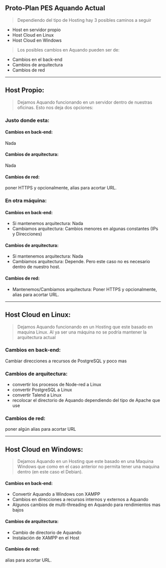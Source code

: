 ## Proto-Plan PES Aquando Actual

> Dependiendo del tipo de Hosting hay 3 posibles caminos a seguir

* Host en servidor propio
* Host Cloud en Linux
* Host Cloud en Windows

> Los posibles cambios en Aquando pueden ser de:

* Cambios en el back-end
* Cambios de arquitectura
* Cambios de red

***
## Host Propio:

> Dejamos Aquando funcionando en un servidor dentro de nuestras oficinas.
> Esto nos deja dos opciones:

### Justo donde esta:

#### Cambios en back-end:

Nada

#### Cambios de arquitectura:

Nada

#### Cambios de red:

poner HTTPS y opcionalmente, alias para acortar URL.

### En otra máquina:

#### Cambios en back-end:

* Si mantenemos arquitectura: Nada
* Cambiamos arquitectura: Cambios menores en algunas constantes (IPs y Direcciones)

#### Cambios de arquitectura:

* Si mantenemos arquitectura: Nada
* Cambiamos arquitectura: Depende. Pero este caso no es necesario dentro de nuestro host.

#### Cambios de red:

* Mantenemos/Cambiamos arquitectura: Poner HTTPS y opcionalmente, alias para acortar URL.

***
## Host Cloud en Linux:

> Dejamos Aquando funcionando en un Hosting que este basado en maquina Linux. Al ya ser una máquina no se podría mantener la arquitectura actual

### Cambios en back-end:

Cambiar direcciones a recursos de PostgreSQL y poco mas

### Cambios de arquitectura:

* convertir los procesos de Node-red a Linux
* convertir PostgreSQL a Linux
* convertir Talend a Linux
* recolocar el directorio de Aquando dependiendo del tipo de Apache que use

### Cambios de red:

poner algún alias para acortar URL

***
## Host Cloud en Windows:

> Dejamos Aquando en un Hosting que este basado en una Maquina Windows que como en el caso anterior no permita tener una maquina dentro (en este caso el Debian).

#### Cambios en back-end:

* Convertir Aquando a Windows con XAMPP
* Cambios en direcciones a recursos internos y externos a Aquando
* Algunos cambios de multi-threading en Aquando para rendimientos mas bajos

#### Cambios de arquitectura:

* Cambio de directorio de Aquando
* Instalación de XAMPP en el Host

#### Cambios de red:

alias para acortar URL.